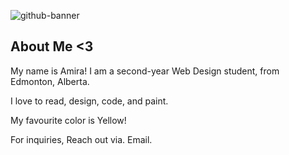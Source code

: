 ![github-banner](https://github.com/user-attachments/assets/065a5244-19a8-4a72-b8e5-b0266af28fa5)

## About Me <3
My name is Amira!
I am a second-year Web Design student, from Edmonton, Alberta.

I love to read, design, code, and paint.

My favourite color is Yellow!


For inquiries, Reach out via. Email. 


<!--
**amqstu/amqstu** is a ✨ _special_ ✨ repository because its `README.md` (this file) appears on your GitHub profile.

Here are some ideas to get you started:

- 🔭 I’m currently working on ...
- 🌱 I’m currently learning ...
- 👯 I’m looking to collaborate on ...
- 🤔 I’m looking for help with ...
- 💬 Ask me about ...
- 📫 How to reach me: ...
- 😄 Pronouns: ...
- ⚡ Fun fact: ...
-->
